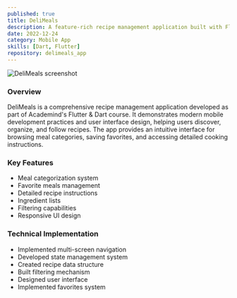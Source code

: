 ```yaml
---
published: true
title: DeliMeals
description: A feature-rich recipe management application built with Flutter, offering meal categorization, favorites, and detailed cooking instructions.
date: 2022-12-24
category: Mobile App
skills: [Dart, Flutter]
repository: delimeals_app
---
```


![DeliMeals screenshot](/images/portfolio/DeliMeals.png)

### Overview

DeliMeals is a comprehensive recipe management application developed as part of Academind's Flutter & Dart course. It demonstrates modern mobile development practices and user interface design, helping users discover, organize, and follow recipes. The app provides an intuitive interface for browsing meal categories, saving favorites, and accessing detailed cooking instructions.

### Key Features

- Meal categorization system
- Favorite meals management
- Detailed recipe instructions
- Ingredient lists
- Filtering capabilities
- Responsive UI design

### Technical Implementation

- Implemented multi-screen navigation
- Developed state management system
- Created recipe data structure
- Built filtering mechanism
- Designed user interface
- Implemented favorites system

